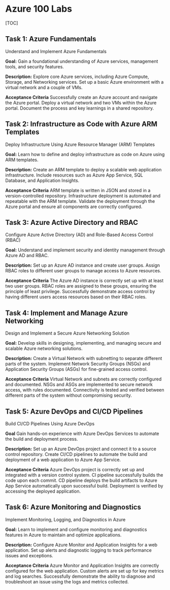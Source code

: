 # Azure 100 Labs

[TOC]

## Task 1: Azure Fundamentals

Understand and Implement Azure Fundamentals

**Goal:** Gain a foundational understanding of Azure services, management tools, and security features.

**Description:** Explore core Azure services, including Azure Compute, Storage, and Networking services.
Set up a basic Azure environment with a virtual network and a couple of VMs.

**Acceptance Criteria** Successfully create an Azure account and navigate the Azure portal.
Deploy a virtual network and two VMs within the Azure portal.
Document the process and key learnings in a shared repository.

## Task 2: Infrastructure as Code with Azure ARM Templates

Deploy Infrastructure Using Azure Resource Manager (ARM) Templates

**Goal:** Learn how to define and deploy infrastructure as code on Azure using ARM templates.

**Description:** Create an ARM template to deploy a scalable web application infrastructure.
Include resources such as Azure App Service, SQL Database, and Application Insights.

**Acceptance Criteria** ARM template is written in JSON and stored in a version-controlled repository.
Infrastructure deployment is automated and repeatable with the ARM template.
Validate the deployment through the Azure portal and ensure all components are correctly configured.

## Task 3: Azure Active Directory and RBAC

Configure Azure Active Directory (AD) and Role-Based Access Control (RBAC)

**Goal:** Understand and implement security and identity management through Azure AD and RBAC.

**Description:** Set up an Azure AD instance and create user groups.
Assign RBAC roles to different user groups to manage access to Azure resources.

**Acceptance Criteria** The Azure AD instance is correctly set up with at least two user groups.
RBAC roles are assigned to these groups, ensuring the principle of least privilege.
Successfully demonstrate access control by having different users access resources based on their RBAC roles.

## Task 4: Implement and Manage Azure Networking

Design and Implement a Secure Azure Networking Solution

**Goal:** Develop skills in designing, implementing, and managing secure and scalable Azure networking solutions.

**Description:** Create a Virtual Network with subnetting to separate different parts of the system.
Implement Network Security Groups (NSGs) and Application Security Groups (ASGs) for fine-grained access control.

**Acceptance Criteria** Virtual Network and subnets are correctly configured and documented.
NSGs and ASGs are implemented to secure network access, with rules documented.
Connectivity is tested and verified between different parts of the system without compromising security.

## Task 5: Azure DevOps and CI/CD Pipelines

Build CI/CD Pipelines Using Azure DevOps

**Goal** Gain hands-on experience with Azure DevOps Services to automate the build and deployment process.

**Description:** Set up an Azure DevOps project and connect it to a source control repository.
Create CI/CD pipelines to automate the build and deployment of a web application to Azure App Service.

**Acceptance Criteria** Azure DevOps project is correctly set up and integrated with a version control system.
CI pipeline successfully builds the code upon each commit.
CD pipeline deploys the build artifacts to Azure App Service automatically upon successful build.
Deployment is verified by accessing the deployed application.

## Task 6: Azure Monitoring and Diagnostics

Implement Monitoring, Logging, and Diagnostics in Azure

**Goal:** Learn to implement and configure monitoring and diagnostics features in Azure to maintain and optimize applications.

**Description:** Configure Azure Monitor and Application Insights for a web application.
Set up alerts and diagnostic logging to track performance issues and exceptions.

**Acceptance Criteria** Azure Monitor and Application Insights are correctly configured for the web application.
Custom alerts are set up for key metrics and log searches.
Successfully demonstrate the ability to diagnose and troubleshoot an issue using the logs and metrics collected.
